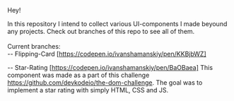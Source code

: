 Hey!

In this repository I intend to collect various UI-components I made beyound any projects. Check out branches of this repo to see all of them.<br>
<br>
Current branches:<br>
-- Flipping-Card [https://codepen.io/ivanshamanskiy/pen/KKBjbWZ]

-- Star-Rating [https://codepen.io/ivanshamanskiy/pen/BaOBaea]
This component was made as a part of this challenge https://github.com/devkodeio/the-dom-challenge. The goal was to implement a star rating with simply HTML, CSS and JS.